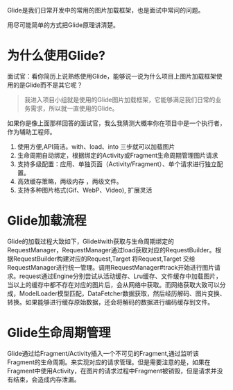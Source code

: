 Glide是我们日常开发中的常用的图片加载框架，也是面试中常问的问题。

用尽可能简单的方式把Glide原理讲清楚。



# 为什么使用Glide?

面试官：看你简历上说熟练使用Glide，能够说一说为什么项目上图片加载框架使用的是Glide而不是其它呢？

> 我进入项目小组就是使用的Glide图片加载框架，它能够满足我们日常的业务需求，所以就一直使用的Glide。

如果你是像上面那样回答的面试官，我么我猜测大概率你在项目中是一个执行者，作为辅助工程师。

1. 使用方便,API简洁。with、load、into 三步就可以加载图片
2. 生命周期自动绑定，根据绑定的Activity或Fragment生命周期管理图片请求
3. 支持多级配置：应用、单独页面（Activity/Fragment）、单个请求进行独立配置。
4. 高效缓存策略，两级内存 ，两级文件。
5. 支持多种图片格式(Gif、WebP、Video), 扩展灵活



# Glide加载流程

Glide的加载过程大致如下，Glide#with获取与生命周期绑定的RequestManager，RequestManager通过load获取对应的RequestBuilder。根据RequestBuilder构建对应的Request,Target 将Request,Target 交给RequestManager进行统一管理。调用RequestManager#track开始进行图片请求。request通过Engine分别尝试从活动缓存、Lru缓存、文件缓存中加载图片，当以上的缓存中都不存在对应的图片后，会从网络中获取。而网络获取大致可以分成，ModelLoader模型匹配，DataFetcher数据获取，然后经历解码、图片变换、转换。如果能够进行缓存原始数据，还会将解码的数据进行编码缓存到文件。



# Glide生命周期管理

Glide通过给Fragment/Activity插入一个不可见的Fragment,通过监听该Fragment的生命周期。来实现对应的请求管理。但是需要注意的是，如果在Fragment中使用Activity，在图片的请求过程中Fragment被销毁，但是请求并没有结束，会造成内存泄漏。

